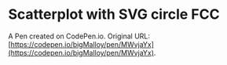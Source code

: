 # Scatterplot with SVG circle FCC

A Pen created on CodePen.io. Original URL: [https://codepen.io/bigMalloy/pen/MWvjaYx](https://codepen.io/bigMalloy/pen/MWvjaYx).


